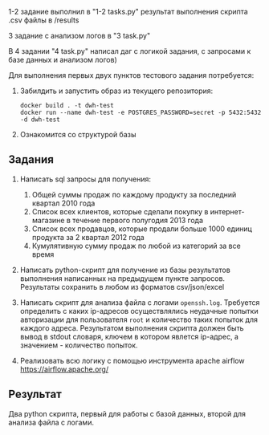 
1-2 задание выполнил в "1-2 tasks.py" результат выполнения скрипта .csv файлы в /results

3 задание с анализом логов в "3 task.py"

В 4 задании "4 task.py" написал даг с логикой задания, с запросами к базе данных и анализом логов) 










Для выполнения первых двух пунктов тестового задания потребуется:
1. Забилдить и запустить образ из текущего репозитория:
   ```
   docker build . -t dwh-test 
   docker run --name dwh-test -e POSTGRES_PASSWORD=secret -p 5432:5432 -d dwh-test
   ```
2. Ознакомится со структурой базы

## Задания

1. Написать sql запросы для получения:
    1. Общей суммы продаж по каждому продукту за последний квартал 2010 года
    2. Список всех клиентов, которые сделали покупку в интернет-магазине в течение первого полугодия 2013 года
    3. Список всех продавцов, которые продали больше 1000 единиц продукта за 2 квартал 2012 года
    4. Кумулятивную сумму продаж по любой из категорий за все время

2. Написать python-скрипт для получение из базы результатов выполнения написанных на предыдущем пункте запросов. Результаты сохранить в любом из форматов csv/json/excel

3. Написать скрипт для анализа файла с логами ```openssh.log```. Требуется определить с каких ip-адресов осуществлялись неудачные попытки авторизации для пользователя ```root``` и количество таких попыток для каждого адреса. Результатом выполнения скрипта должен быть вывод в stdout словаря, ключем в котором явлется ip-адрес, а значением - количество попыток.

4. Реализовать всю логику с помощью инструмента apache airflow https://airflow.apache.org/

## Результат
Два python скрипта, первый для работы с базой данных, второй для анализа файла с логами.